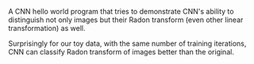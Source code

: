 A CNN hello world program that tries to demonstrate CNN's ability to distinguish not only images but their Radon transform (even other linear transformation) as well.

Surprisingly for our toy data, with the same number of training iterations, CNN can classify Radon transform of images better than the original.
